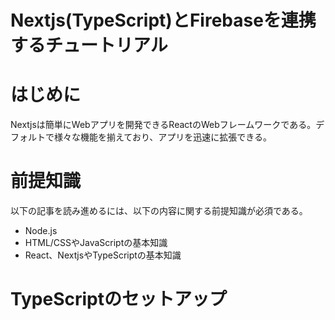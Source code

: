# Nextjs(TypeScript)とFirebaseを連携するチュートリアル

# はじめに

Nextjsは簡単にWebアプリを開発できるReactのWebフレームワークである。デフォルトで様々な機能を揃えており、アプリを迅速に拡張できる。

# 前提知識

以下の記事を読み進めるには、以下の内容に関する前提知識が必須である。

* Node.js
* HTML/CSSやJavaScriptの基本知識
* React、NextjsやTypeScriptの基本知識

# TypeScriptのセットアップ

